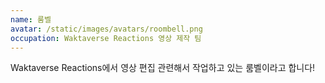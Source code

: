 ```yaml
---
name: 룸벨
avatar: /static/images/avatars/roombell.png
occupation: Waktaverse Reactions 영상 제작 팀
---
```


Waktaverse Reactions에서 영상 편집 관련해서 작업하고 있는 룸벨이라고 합니다!
